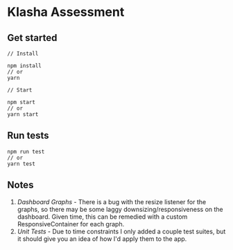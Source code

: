 # Klasha Assessment

## Get started

```
// Install

npm install
// or
yarn

// Start

npm start
// or
yarn start
```

## Run tests

```
npm run test
// or
yarn test
```

## Notes

1. _Dashboard Graphs_ - There is a bug with the resize listener for the graphs, so there may be some laggy downsizing/responsiveness on the dashboard. Given time, this can be remedied with a custom ResponsiveContainer for each graph.
2. _Unit Tests_ - Due to time constraints I only added a couple test suites, but it should give you an idea of how I'd apply them to the app.
